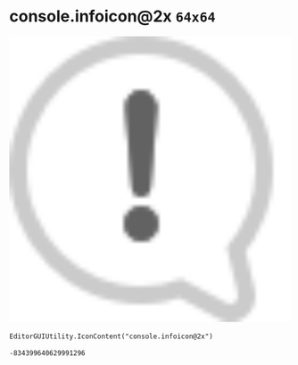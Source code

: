 # console.infoicon@2x `64x64`
<img src="/img/console.infoicon@2x.png" width=512 height=512>

``` CSharp
EditorGUIUtility.IconContent("console.infoicon@2x")
```
```
-834399640629991296
```
